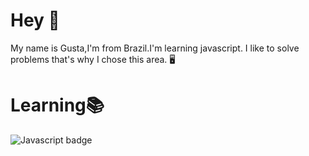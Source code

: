 # Hey 👋

My name is Gusta,I'm from Brazil.I'm learning javascript.
I like to solve problems that's why I chose this area. 🖥️

# Learning📚

![Javascript badge](https://img.shields.io/badge/JavaScript-F7DF1E?style=for-the-badge&logo=javascript&logoColor=black)


